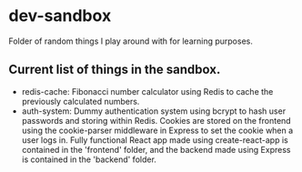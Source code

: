 # dev-sandbox
Folder of random things I play around with for learning purposes.

## Current list of things in the sandbox.
- redis-cache: Fibonacci number calculator using Redis to cache the previously calculated numbers.
- auth-system: Dummy authentication system using bcrypt to hash user passwords and storing within Redis. Cookies are stored on the frontend using the cookie-parser middleware in Express to set the cookie when a user logs in. Fully functional React app made using create-react-app is contained in the 'frontend' folder, and the backend made using Express is contained in the 'backend' folder.
